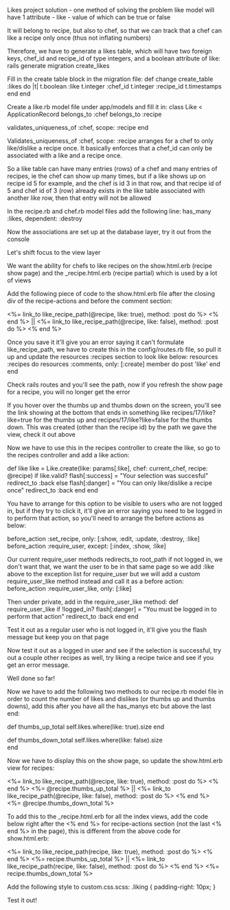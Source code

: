 Likes project solution - one method of solving the problem
like model will have 1 attribute - like - value of which can be true or false

It will belong to recipe, but also to chef, so that we can track that a chef can like a recipe only once (thus not inflating numbers)

Therefore, we have to generate a likes table, which will have two foreign keys, chef_id and recipe_id of type integers, and a boolean attribute of like:
rails generate migration create_likes

Fill in the create table block in the migration file:
  def change
    create_table :likes do |t|
      t.boolean :like 
      t.integer :chef_id
      t.integer :recipe_id
      t.timestamps
    end
  end

Create a like.rb model file under app/models and fill it in:
class Like < ApplicationRecord
  belongs_to :chef
  belongs_to :recipe
  
  validates_uniqueness_of :chef, scope: :recipe
end

Validates_uniqueness_of :chef, scope: :recipe arranges for a chef to only like/dislike a recipe once. It basically enforces that a chef_id can only be associated with a like and a recipe once.

So a like table can have many entries (rows) of a chef and many entries of recipes, ie the chef can show up many times, but if a like shows up on recipe id 5 for example, and the chef is id 3 in that row, and that recipe id of 5 and chef id of 3 (row) already exists in the like table associated with another like row, then that entry will not be allowed

In the recipe.rb and chef.rb model files add the following line:
has_many :likes, dependent: :destroy

Now the associations are set up at the database layer, try it out from the console

Let's shift focus to the view layer

We want the ability for chefs to like recipes on the show.html.erb (recipe show page) and the _recipe.html.erb (recipe partial) which is used by a lot of views

Add the following piece of code to the show.html.erb file after the closing div of the recipe-actions and before the comment section:
<div class="row liking">
  <div class="row col-md-8 col-md-offset-2">
    <%= link_to like_recipe_path(@recipe, like: true), method: :post do %>
      <i class="glyphicon glyphicon-thumbs-up"></i> 
    <% end %> ||
    <%= link_to like_recipe_path(@recipe, like: false), method: :post do %>
      <i class="glyphicon glyphicon-thumbs-down"></i> 
    <% end %>
  </div>
</div>

Once you save it it'll give you an error saying it can't formulate like_recipe_path, we have to create this in the config/routes.rb file, so pull it up and update the resources :recipes section to look like below:
resources :recipes do
  resources :comments, only: [:create]
  member do 
    post 'like'
  end
end

Check rails routes and you'll see the path, now if you refresh the show page for a recipe, you will no longer get the error

If you hover over the thumbs up and thumbs down on the screen, you'll see the link showing at the bottom that ends in something like recipes/17/like?like=true for the thumbs up and recipes/17/like?like=false for the thumbs down. This was created (other than the recipe id) by the path we gave the view, check it out above

Now we have to use this in the recipes controller to create the like, so go to the recipes controller and add a like action:

def like
  like = Like.create(like: params[:like], chef: current_chef, recipe: @recipe)
  if like.valid?
    flash[:success] = "Your selection was succesful"
    redirect_to :back
  else
    flash[:danger] = "You can only like/dislike a recipe once"
    redirect_to :back
  end
end

You have to arrange for this option to be visible to users who are not logged in, but if they try to click it, it'll give an error saying you need to be logged in to perform that action, so you'll need to arrange the before actions as below:

before_action :set_recipe, only: [:show, :edit, :update, :destroy, :like]
before_action :require_user, except: [:index, :show, :like]

Our current require_user methods redirects_to root_path if not logged in, we don't want that, we want the user to be in that same page so we add :like above to the exception list for require_user but we will add a custom require_user_like method instead and call it as a before action:
before_action :require_user_like, only: [:like]

Then under private, add in the require_user_like method:
def require_user_like
  if !logged_in?
    flash[:danger] = "You must be logged in to perform that action"
    redirect_to :back
  end
end

Test it out as a regular user who is not logged in, it'll give you the flash message but keep you on that page

Now test it out as a logged in user and see if the selection is successful, try out a couple other recipes as well, try liking a recipe twice and see if you get an error message.

Well done so far!

Now we have to add the following two methods to our recipe.rb model file in order to count the number of likes and dislikes (or thumbs up and thumbs downs), add this after you have all the has_manys etc but above the last end:

def thumbs_up_total
  self.likes.where(like: true).size
end

def thumbs_down_total
  self.likes.where(like: false).size    
end

Now we have to display this on the show page, so update the show.html.erb view for recipes:
<div class="row">
  <div class="row col-md-8 col-md-offset-2">
    <%= link_to like_recipe_path(@recipe, like: true), method: :post do %>
      <i class="glyphicon glyphicon-thumbs-up"></i> 
    <% end %> <%= @recipe.thumbs_up_total %> || 
    <%= link_to like_recipe_path(@recipe, like: false), method: :post do %>
      <i class="glyphicon glyphicon-thumbs-down"></i>
    <% end %> <%= @recipe.thumbs_down_total %>
  </div>
</div>

To add this to the _recipe.html.erb for all the index views, add the code below right after the <% end %> for recipe-actions section (not the last <% end %> in the page), this is different from the above code for show.html.erb:
<div class="row">
  <div class="pull-right liking">
    <%= link_to like_recipe_path(recipe, like: true), method: :post do %>
      <i class="glyphicon glyphicon-thumbs-up"></i> 
    <% end %> <%= recipe.thumbs_up_total %> || 
    <%= link_to like_recipe_path(recipe, like: false), method: :post do %>
      <i class="glyphicon glyphicon-thumbs-down"></i>
    <% end %> <%= recipe.thumbs_down_total %>
  </div>
</div>

Add the following style to custom.css.scss:
.liking {
  padding-right: 10px;
}

Test it out!